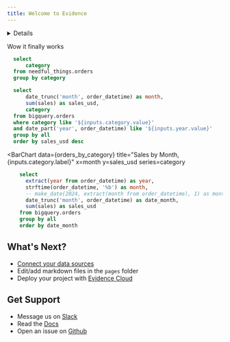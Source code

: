 ```yaml
---
title: Welcome to Evidence
---
```


<Details title='How to edit this page'>

  This page can be found in your project at `/pages/index.md`. Make a change to the markdown file and save it to see the change take effect in your browser.
</Details>

Wow it finally works

```sql categories
  select
      category
  from needful_things.orders
  group by category
```

<Dropdown data={categories} name=category value=category>
    <DropdownOption value="%" valueLabel="All Categories"/>
</Dropdown>

<Dropdown name=year>
    <DropdownOption value=% valueLabel="All Years"/>
    <DropdownOption value=2019/>
    <DropdownOption value=2020/>
    <DropdownOption value=2021/>
</Dropdown>

```sql orders_by_category
  select
      date_trunc('month', order_datetime) as month,
      sum(sales) as sales_usd,
      category
  from bigquery.orders
  where category like '${inputs.category.value}'
  and date_part('year', order_datetime) like '${inputs.year.value}'
  group by all
  order by sales_usd desc
```

<BarChart
    data={orders_by_category}
    title="Sales by Month, {inputs.category.label}"
    x=month
    y=sales_usd
    series=category
>
  <ReferenceLine y=9000 color=#63178f label=Benchmark hideValue/>
</BarChart>

```sql orders_by_month
    select
      extract(year from order_datetime) as year,
      strftime(order_datetime, '%b') as month,
      -- make_date(2024, extract(month from order_datetime), 1) as month,
      date_trunc('month', order_datetime) as date_month,
      sum(sales) as sales_usd
    from bigquery.orders
    group by all
    order by date_month
```


<LineChart
  data={orders_by_month}
  x=month
  y=sales_usd
  xFmt="mmm"
  series=year
  sort=false
/>

## What's Next?
- [Connect your data sources](settings)
- Edit/add markdown files in the `pages` folder
- Deploy your project with [Evidence Cloud](https://evidence.dev/cloud)

## Get Support
- Message us on [Slack](https://slack.evidence.dev/)
- Read the [Docs](https://docs.evidence.dev/)
- Open an issue on [Github](https://github.com/evidence-dev/evidence)

